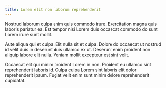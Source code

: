 ```yaml
---
title: Lorem elit non laborum reprehenderit
---
```


Nostrud laborum culpa anim quis commodo irure. Exercitation magna quis laboris pariatur ea. Est tempor nisi Lorem duis occaecat commodo do sunt Lorem irure sunt mollit.

Aute aliqua qui et culpa. Elit nulla sit et culpa. Dolore do occaecat ut nostrud id velit duis in deserunt duis ullamco ex ut. Deserunt enim proident non aliquip labore elit nulla. Veniam mollit excepteur est sint velit.

Occaecat elit qui minim proident Lorem in non. Proident eu ullamco sint reprehenderit laboris id. Culpa culpa Lorem sint laboris elit dolor reprehenderit ipsum. Fugiat velit enim sunt minim dolore reprehenderit cupidatat.